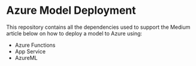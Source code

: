 # Azure Model Deployment

This repository contains all the dependencies used to support the Medium article below on how to deploy a model to Azure using:
- Azure Functions
- App Service
- AzureML
